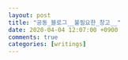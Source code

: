 ```yaml
---
layout: post
title: "공동_블로그__불필요한_창고__"
date: 2020-04-04 12:07:00 +0900
comments: true 
categories: [writings] 
---
```


